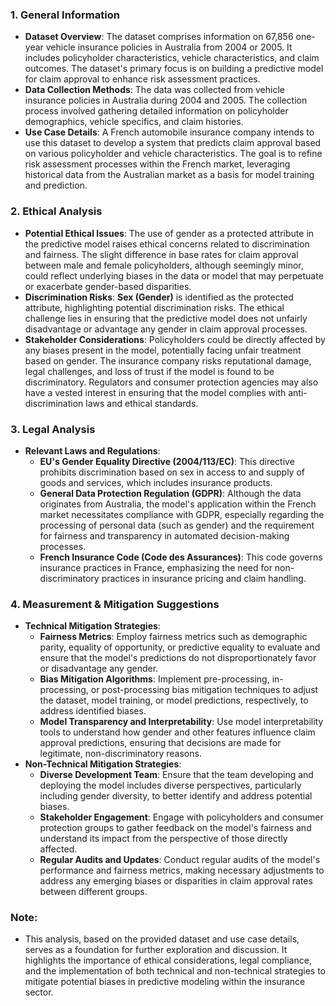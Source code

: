### **1. General Information**

- **Dataset Overview**: The dataset comprises information on 67,856 one-year vehicle insurance policies in Australia from 2004 or 2005. It includes policyholder characteristics, vehicle characteristics, and claim outcomes. The dataset's primary focus is on building a predictive model for claim approval to enhance risk assessment practices.
- **Data Collection Methods**: The data was collected from vehicle insurance policies in Australia during 2004 and 2005. The collection process involved gathering detailed information on policyholder demographics, vehicle specifics, and claim histories.
- **Use Case Details**: A French automobile insurance company intends to use this dataset to develop a system that predicts claim approval based on various policyholder and vehicle characteristics. The goal is to refine risk assessment processes within the French market, leveraging historical data from the Australian market as a basis for model training and prediction.

### **2. Ethical Analysis**

- **Potential Ethical Issues**: The use of gender as a protected attribute in the predictive model raises ethical concerns related to discrimination and fairness. The slight difference in base rates for claim approval between male and female policyholders, although seemingly minor, could reflect underlying biases in the data or model that may perpetuate or exacerbate gender-based disparities.
- **Discrimination Risks**: **Sex (Gender)** is identified as the protected attribute, highlighting potential discrimination risks. The ethical challenge lies in ensuring that the predictive model does not unfairly disadvantage or advantage any gender in claim approval processes.
- **Stakeholder Considerations**: Policyholders could be directly affected by any biases present in the model, potentially facing unfair treatment based on gender. The insurance company risks reputational damage, legal challenges, and loss of trust if the model is found to be discriminatory. Regulators and consumer protection agencies may also have a vested interest in ensuring that the model complies with anti-discrimination laws and ethical standards.

### **3. Legal Analysis**

- **Relevant Laws and Regulations**: 
  - **EU's Gender Equality Directive (2004/113/EC)**: This directive prohibits discrimination based on sex in access to and supply of goods and services, which includes insurance products.
  - **General Data Protection Regulation (GDPR)**: Although the data originates from Australia, the model's application within the French market necessitates compliance with GDPR, especially regarding the processing of personal data (such as gender) and the requirement for fairness and transparency in automated decision-making processes.
  - **French Insurance Code (Code des Assurances)**: This code governs insurance practices in France, emphasizing the need for non-discriminatory practices in insurance pricing and claim handling.

### **4. Measurement & Mitigation Suggestions**

- **Technical Mitigation Strategies**:
  - **Fairness Metrics**: Employ fairness metrics such as demographic parity, equality of opportunity, or predictive equality to evaluate and ensure that the model's predictions do not disproportionately favor or disadvantage any gender.
  - **Bias Mitigation Algorithms**: Implement pre-processing, in-processing, or post-processing bias mitigation techniques to adjust the dataset, model training, or model predictions, respectively, to address identified biases.
  - **Model Transparency and Interpretability**: Use model interpretability tools to understand how gender and other features influence claim approval predictions, ensuring that decisions are made for legitimate, non-discriminatory reasons.
- **Non-Technical Mitigation Strategies**:
  - **Diverse Development Team**: Ensure that the team developing and deploying the model includes diverse perspectives, particularly including gender diversity, to better identify and address potential biases.
  - **Stakeholder Engagement**: Engage with policyholders and consumer protection groups to gather feedback on the model's fairness and understand its impact from the perspective of those directly affected.
  - **Regular Audits and Updates**: Conduct regular audits of the model's performance and fairness metrics, making necessary adjustments to address any emerging biases or disparities in claim approval rates between different groups.

### **Note**:

- This analysis, based on the provided dataset and use case details, serves as a foundation for further exploration and discussion. It highlights the importance of ethical considerations, legal compliance, and the implementation of both technical and non-technical strategies to mitigate potential biases in predictive modeling within the insurance sector.